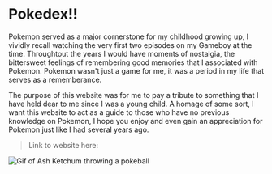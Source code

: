 # Pokedex!! 

Pokemon served as a major cornerstone for my childhood growing up, I vividly recall watching the very first two episodes on my Gameboy at the time. Throughtout the years I would have moments of nostalgia, the bittersweet feelings of remembering good memories that I associated with Pokemon. Pokemon wasn't just a game for me, it was a period in my life that serves as a rememberance.

The purpose of this website was for me to pay a tribute to something that I have held dear to me since I was a young child. A homage of some sort, I want this website to act as a guide to those who have no previous knowledge on Pokemon, I hope you enjoy and even gain an appreciation for Pokemon just like I had several years ago.

>Link to website here: 

<p align=center> 

![Gif of Ash Ketchum throwing a pokeball](https://garyland.neocities.org/images/ash-spins-his-hat.gif)

</p>
